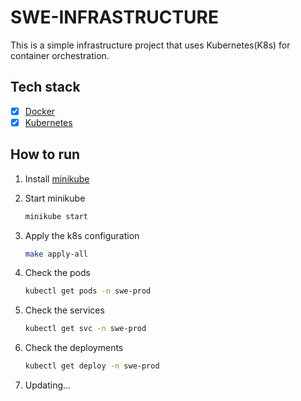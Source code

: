 # SWE-INFRASTRUCTURE

This is a simple infrastructure project that uses Kubernetes(K8s) for container orchestration.

## Tech stack

- [x] [Docker](https://www.docker.com/)
- [x] [Kubernetes](https://kubernetes.io/)

## How to run

1. Install [minikube](https://minikube.sigs.k8s.io/docs/start/)
2. Start minikube

    ```bash
    minikube start
    ```

3. Apply the k8s configuration

    ```bash
    make apply-all
    ```
4. Check the pods

    ```bash
    kubectl get pods -n swe-prod
    ```
5. Check the services

    ```bash
    kubectl get svc -n swe-prod
    ```
6. Check the deployments

    ```bash
    kubectl get deploy -n swe-prod

7. Updating...